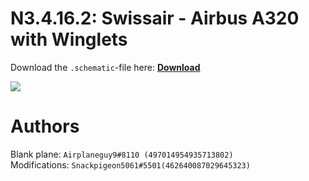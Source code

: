 # N3.4.16.2: Swissair - Airbus A320 with Winglets

Download the `.schematic`-file here: **[Download](https://bte-n.github.io/resources/N3/4/16/Swiss_Airlines_A320_with_Winglets_plain.schematic)**

![](https://bte-n.github.io/resources/N3/4/16/Minecraft_Swiss_Airlines_A320_with_winglets.JPG) 

# Authors

Blank plane: `Airplaneguy9#8110 (497014954935713802)`    
Modifications: `Snackpigeon5061#5501(462640087029645323)`
 
